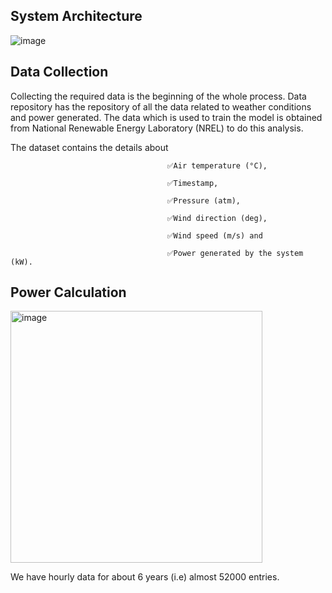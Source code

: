 ## System Architecture
![image](https://user-images.githubusercontent.com/72887609/201653872-5569528b-4908-40f1-abcb-b02d079efd2e.png)

## Data Collection

Collecting the required data is the beginning of the whole process. Data repository has the repository of all the data related to weather conditions and power generated. The data which is used to train the model is obtained from National Renewable Energy Laboratory (NREL) to do this analysis.

The dataset contains the details about 
                                       
                                       
                                       ✅Air temperature (°C),
                                       
                                       ✅Timestamp,
                                       
                                       ✅Pressure (atm), 
                                       
                                       ✅Wind direction (deg),
                                       
                                       ✅Wind speed (m/s) and
                                       
                                       ✅Power generated by the system (kW). 
                                       


## Power Calculation

<img width="403" alt="image" src="https://user-images.githubusercontent.com/72887609/201655949-d06c4331-e109-480a-9f03-2a2403ace44b.png">


We have hourly data for about 6 years (i.e) almost 52000 entries. 


